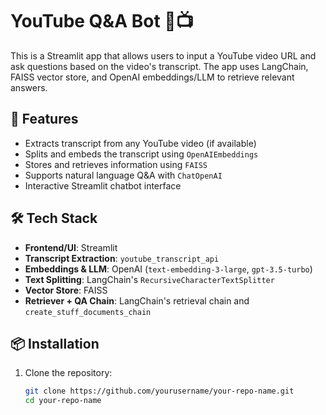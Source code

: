 # YouTube Q&A Bot 🤖📺

This is a Streamlit app that allows users to input a YouTube video URL and ask questions based on the video's transcript. The app uses LangChain, FAISS vector store, and OpenAI embeddings/LLM to retrieve relevant answers.

## 🚀 Features

- Extracts transcript from any YouTube video (if available)
- Splits and embeds the transcript using `OpenAIEmbeddings`
- Stores and retrieves information using `FAISS`
- Supports natural language Q&A with `ChatOpenAI`
- Interactive Streamlit chatbot interface

## 🛠️ Tech Stack

- **Frontend/UI**: Streamlit
- **Transcript Extraction**: `youtube_transcript_api`
- **Embeddings & LLM**: OpenAI (`text-embedding-3-large`, `gpt-3.5-turbo`)
- **Text Splitting**: LangChain's `RecursiveCharacterTextSplitter`
- **Vector Store**: FAISS
- **Retriever + QA Chain**: LangChain's retrieval chain and `create_stuff_documents_chain`

## 📦 Installation

1. Clone the repository:

   ```bash
   git clone https://github.com/yourusername/your-repo-name.git
   cd your-repo-name
